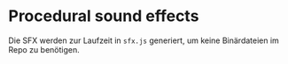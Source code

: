 # Procedural sound effects

Die SFX werden zur Laufzeit in `sfx.js` generiert, um keine Binärdateien im Repo zu benötigen.
